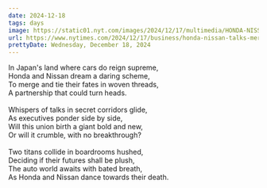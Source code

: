 ```yaml
---
date: 2024-12-18
tags: days
image: https://static01.nyt.com/images/2024/12/17/multimedia/HONDA-NISSAN-sub-gmft/HONDA-NISSAN-sub-gmft-facebookJumbo.jpg
url: https://www.nytimes.com/2024/12/17/business/honda-nissan-talks-merger.html
prettyDate: Wednesday, December 18, 2024
---
```

In Japan's land where cars do reign supreme,  <br>Honda and Nissan dream a daring scheme,  <br>To merge and tie their fates in woven threads,  <br>A partnership that could turn heads.<br><br>Whispers of talks in secret corridors glide,  <br>As executives ponder side by side,  <br>Will this union birth a giant bold and new,  <br>Or will it crumble, with no breakthrough?<br><br>Two titans collide in boardrooms hushed,  <br>Deciding if their futures shall be plush,  <br>The auto world awaits with bated breath,  <br>As Honda and Nissan dance towards their death.
